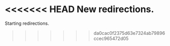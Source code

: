 <<<<<<< HEAD
New redirections.
=======
Starting redirections.
>>>>>>> da0cac0f2375d63e7324ab79896ccec965472d05
